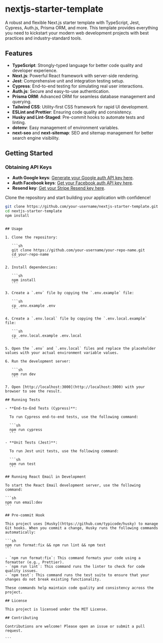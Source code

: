 

# nextjs-starter-template

A robust and flexible Next.js starter template with TypeScript, Jest, Cypress, Auth.js, Prisma ORM, and more. This template provides everything you need to kickstart your modern web development projects with best practices and industry-standard tools.

## Features

- **TypeScript**: Strongly-typed language for better code quality and developer experience.
- **Next.js**: Powerful React framework with server-side rendering.
- **Jest**: Comprehensive unit and integration testing setup.
- **Cypress**: End-to-end testing for simulating real user interactions.
- **Auth.js**: Secure and easy-to-use authentication.
- **Prisma ORM**: Advanced ORM for seamless database management and querying.
- **Tailwind CSS**: Utility-first CSS framework for rapid UI development.
- **ESLint and Prettier**: Ensuring code quality and consistency.
- **Husky and Lint-Staged**: Pre-commit hooks to automate tests and linting.
- **dotenv**: Easy management of environment variables.
- **next-seo** and **next-sitemap**: SEO and sitemap management for better search engine visibility.

## Getting Started

### Obtaining API Keys

- **Auth Google keys**: [Generate your Google auth API key here](console.cloud.google.com).
- **Auth Facebook keys**: [Get your Facebook auth API key here](developers.facebook.com).
- **Resend key**: [Get your Stripe Resend key here](resend.com).
  

Clone the repository and start building your application with confidence!

```sh
git clone https://github.com/your-username/nextjs-starter-template.git
cd nextjs-starter-template
npm install
```
````

## Usage

1. Clone the repository:

   ```sh
   git clone https://github.com/your-username/your-repo-name.git
   cd your-repo-name
   ```

2. Install dependencies:

   ```sh
   npm install
   ```

3. Create a `.env` file by copying the `.env.example` file:

   ```sh
   cp .env.example .env
   ```

4. Create a `.env.local` file by copying the `.env.local.example` file:

   ```sh
   cp .env.local.example .env.local
   ```

5. Open the `.env` and `.env.local` files and replace the placeholder values with your actual environment variable values.

6. Run the development server:

   ```sh
   npm run dev
   ```

7. Open [http://localhost:3000](http://localhost:3000) with your browser to see the result.

## Running Tests

- **End-to-End Tests (Cypress)**:

  To run Cypress end-to-end tests, use the following command:

  ```sh
  npm run cypress
  ```

- **Unit Tests (Jest)**:

  To run Jest unit tests, use the following command:

  ```sh
  npm run test
  ```

## Running React Email in Development

To start the React Email development server, use the following command:

```sh
npm run email:dev
```

## Pre-commit Hook

This project uses [Husky](https://github.com/typicode/husky) to manage Git hooks. When you commit a change, Husky runs the following commands automatically:

```sh
npm run format:fix && npm run lint && npm test
```

- `npm run format:fix`: This command formats your code using a formatter (e.g., Prettier).
- `npm run lint`: This command runs the linter to check for code quality issues.
- `npm test`: This command runs the test suite to ensure that your changes do not break existing functionality.

These commands help maintain code quality and consistency across the project.

## License

This project is licensed under the MIT License.

## Contributing

Contributions are welcome! Please open an issue or submit a pull request.

```


